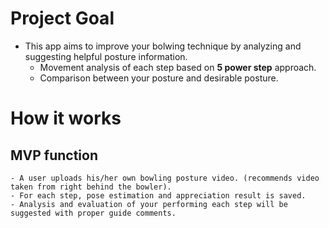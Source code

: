 # Project Goal

- This app aims to improve your bolwing technique by analyzing and suggesting helpful posture information.
  - Movement analysis of each step based on **5 power step** approach. 
  - Comparison between your posture and desirable posture.

# How it works

## MVP function
    - A user uploads his/her own bowling posture video. (recommends video taken from right behind the bowler).
    - For each step, pose estimation and appreciation result is saved.
    - Analysis and evaluation of your performing each step will be suggested with proper guide comments.

